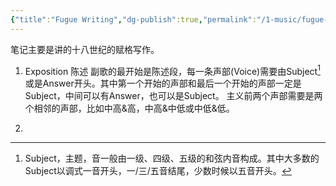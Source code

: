 ```yaml
---
{"title":"Fugue Writing","dg-publish":true,"permalink":"/1-music/fugue-writing/","dgPassFrontmatter":true}
---
```


笔记主要是讲的十八世纪的赋格写作。
1. Exposition 陈述
副歌的最开始是陈述段，每一条声部(Voice)需要由Subject[^1]或是Answer开头。其中第一个开始的声部和最后一个开始的声部一定是Subject，中间可以有Answer，也可以是Subject。
主义前两个声部需要是两个相邻的声部，比如中高&高，中高&中低或中低&低。

[^1]: Subject，主题，音一般由一级、四级、五级的和弦内音构成。其中大多数的Subject以调式一音开头，一/三/五音结尾，少数时候以五音开头。
2. 